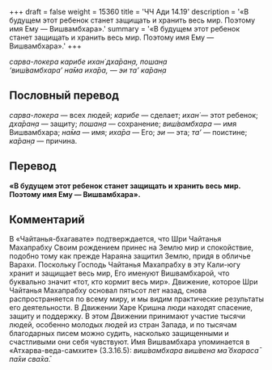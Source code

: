 +++
draft = false
weight = 15360
title = 'ЧЧ Ади 14.19'
description = '«В будущем этот ребенок станет защищать и хранить весь мир. Поэтому имя Ему — Вишвамбхара».'
summary = '«В будущем этот ребенок станет защищать и хранить весь мир. Поэтому имя Ему — Вишвамбхара».'
+++

_сарва-локера карибе ихан̇ дха̄ран̣а, пошан̣а  
‘виш́вамбхара’ на̄ма иха̄ра, — эи та’ ка̄ран̣а_

## Пословный перевод

_сарва_\-_локера_ — всех людей; _карибе_ — сделает; _ихан̇_ — этот ребенок; _дха̄ран̣а_ — защиту; _пошан̣а_ — сохранение; _виш́вамбхара_ — имя Вишвамбхара; _на̄ма_ — имя; _иха̄ра_ — Его; _эи_ — эта; _та’_ — поистине; _ка̄ран̣а_ — причина.

## Перевод

**«В будущем этот ребенок станет защищать и хранить весь мир. Поэтому имя Ему — Вишвамбхара».**

## Комментарий

В «Чайтанья-бхагавате» подтверждается, что Шри Чайтанья Махапрабху Своим рождением принес на Землю мир и спокойствие, подобно тому как прежде Нараяна защитил Землю, придя в обличье Варахи. Поскольку Господь Чайтанья Махапрабху в эту Кали-югу хранит и защищает весь мир, Его именуют Вишвамбхарой, что буквально значит «тот, кто кормит весь мир». Движение, которое Шри Чайтанья Махапрабху основал пятьсот лет назад, снова распространяется по всему миру, и мы видим практические результаты его деятельности. В Движении Харе Кришна люди находят спасение, защиту и поддержку. В этом Движении принимают участие тысячи людей, особенно молодых людей из стран Запада, и по тысячам благодарных писем можно судить, насколько защищенными и счастливыми они себя чувствуют. Имя Вишвамбхара упоминается в «Атхарва-веда-самхите» (3.3.16.5): _виш́вамбхара виш́вена ма̄ бхараса̄ па̄хи сва̄ха̄._
